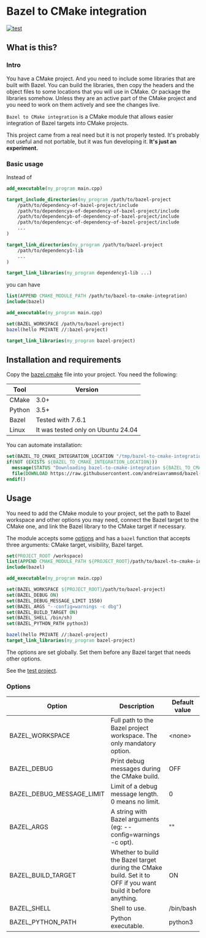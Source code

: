 # Bazel to CMake integration

[![test](https://github.com/andreiavrammsd/bazel-to-cmake-integration/actions/workflows/test.yml/badge.svg)](https://github.com/andreiavrammsd/bazel-to-cmake-integration/actions/workflows/test.yml)

## What is this?

### Intro

You have a CMake project. And you need to include some libraries that are built with Bazel. You can build the libraries, then copy the headers and the object files to some locations that you will use in CMake. Or package the libraries somehow. Unless they are an active part of the CMake project and you need to work on them actively and see the changes live.

`Bazel to CMake integration` is a CMake module that allows easier integration of Bazel targets into CMake projects.

This project came from a real need but it is not properly tested. It's probably not useful and not portable, but it was fun developing it. __It's just an experiment.__

### Basic usage

Instead of

```cmake
add_executable(my_program main.cpp)

target_include_directories(my_program /path/to/bazel-project
    /path/to/dependency-of-bazel-project/include
    /path/to/dependencya-of-dependency-of-bazel-project/include
    /path/to/dependencyb-of-dependency-of-bazel-project/include
    /path/to/dependencyc-of-dependency-of-bazel-project/include
    ...
)

target_link_directories(my_program /path/to/bazel-project
    /path/to/dependency1-lib
    ...
)

target_link_libraries(my_program dependency1-lib ...)

```

you can have

```cmake
list(APPEND CMAKE_MODULE_PATH /path/to/bazel-to-cmake-integration)
include(bazel)

add_executable(my_program main.cpp)

set(BAZEL_WORKSPACE /path/to/bazel-project)
bazel(hello PRIVATE //:bazel-project)

target_link_libraries(my_program bazel-project)
```

## Installation and requirements

Copy the [bazel.cmake](https://raw.githubusercontent.com/andreiavrammsd/bazel-to-cmake-integration/refs/heads/master/src/bazel-to-cmake-integration/bazel.cmake) file into your project. You need the following:

| Tool             | Version                           |
|------------------|-----------------------------------|
| CMake            | 3.0+                              |
| Python           | 3.5+                              |
| Bazel            | Tested with 7.6.1                 |
| Linux            | It was tested only on Ubuntu 24.04|

You can automate installation:

```cmake
set(BAZEL_TO_CMAKE_INTEGRATION_LOCATION "/tmp/bazel-to-cmake-integration")
if(NOT (EXISTS ${BAZEL_TO_CMAKE_INTEGRATION_LOCATION}))
  message(STATUS "Downloading bazel-to-cmake-integration ${BAZEL_TO_CMAKE_INTEGRATION_LOCATION}")
  file(DOWNLOAD https://raw.githubusercontent.com/andreiavrammsd/bazel-to-cmake-integration/refs/heads/master/src/bazel-to-cmake-integration/bazel.cmake ${BAZEL_TO_CMAKE_INTEGRATION_LOCATION}/bazel.cmake)
endif()
```

## Usage

You need to add the CMake module to your project, set the path to Bazel workspace and other options you may need, connect the Bazel target to the CMake one, and link the Bazel library to the CMake target if necessary.

The module accepts some [options](#options) and has a `bazel` function that accepts three arguments: CMake target, visibility, Bazel target.

```cmake
set(PROJECT_ROOT /workspace)
list(APPEND CMAKE_MODULE_PATH ${PROJECT_ROOT}/path/to/bazel-to-cmake-integration)
include(bazel)

add_executable(my_program main.cpp)

set(BAZEL_WORKSPACE ${PROJECT_ROOT}/path/to/bazel-project)
set(BAZEL_DEBUG ON)
set(BAZEL_DEBUG_MESSAGE_LIMIT 1550)
set(BAZEL_ARGS "--config=warnings -c dbg")
set(BAZEL_BUILD_TARGET ON)
set(BAZEL_SHELL /bin/sh)
set(BAZEL_PYTHON_PATH python3)

bazel(hello PRIVATE //:bazel-project)
target_link_libraries(my_program bazel-project)
```

The options are set globally. Set them before any Bazel target that needs other options.

See the [test project](./src/test/project/main_project/cmk/CMakeLists.txt).

### Options

| Option                      | Description             | Default value |
|----------------------------|--------------------------|----------------|
| BAZEL_WORKSPACE            | Full path to the Bazel project workspace. The only mandatory option.                         | \<none\>             |
| BAZEL_DEBUG                | Print debug messages during the CMake build.                         | OFF            |
| BAZEL_DEBUG_MESSAGE_LIMIT  | Limit of a debug message length. 0 means no limit.                         | 0              |
| BAZEL_ARGS                 | A string with Bazel arguments (eg: --config=warnings -c opt).                         | ""             |
| BAZEL_BUILD_TARGET         | Whether to build the Bazel target during the CMake build. Set it to OFF if you want build it before anything.                         | ON             |
| BAZEL_SHELL                | Shell to use.                         | /bin/bash             |
| BAZEL_PYTHON_PATH          | Python executable.                         | python3        |
